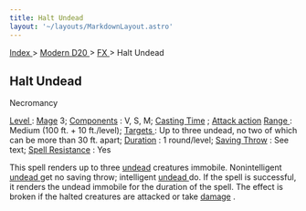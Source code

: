 ```yaml
---
title: Halt Undead
layout: '~/layouts/MarkdownLayout.astro'
---
```


[ Index ](/) > [ Modern D20 ](/modern.d20.srd) > [ FX ](/modern.d20.srd/fx) > Halt Undead

##  Halt Undead

Necromancy

[ Level ](/modern.d20.srd/fx/level) : [ Mage](/modern.d20.srd/classes/advanced/mage) 3; [ Components](/modern.d20.srd/fx/components) : V, S, M; [ Casting Time](/modern.d20.srd/fx/casting.time) ; [ Attack action](/modern.d20.srd/combat/attack.actions) [ Range ](/modern.d20.srd/fx/range) :
Medium (100 ft. + 10 ft./level); [ Targets ](/modern.d20.srd/fx/target) : Up
to three undead, no two of which can be more than 30 ft. apart; [ Duration](/modern.d20.srd/fx/duration) : 1 round/level; [ Saving Throw](/modern.d20.srd/basics/saving.throws) : See text; [ Spell Resistance](/modern.d20.srd/special.abilities/spell.resistance) : Yes

This spell renders up to three [ undead](/modern.d20.srd/creature.types/undead) creatures immobile. Nonintelligent [undead ](/modern.d20.srd/creature.types/undead) get no saving throw;
intelligent [ undead ](/modern.d20.srd/creature.types/undead) do. If the spell
is successful, it renders the undead immobile for the duration of the spell.
The effect is broken if the halted creatures are attacked or take [ damage](/modern.d20.srd/combat/damage) .

